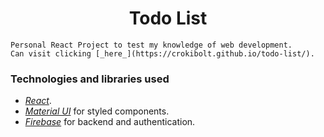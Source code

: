 <h1 align="center">Todo List</h1>

    Personal React Project to test my knowledge of web development.
    Can visit clicking [_here_](https://crokibolt.github.io/todo-list/).

### Technologies and libraries used
- [_React_](https://react.dev/).
- [_Material UI_](https://mui.com/) for styled components.
- [_Firebase_](https://firebase.google.com/) for backend and authentication.

